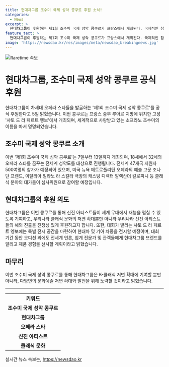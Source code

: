 ```yaml
---
title: 현대차그룹 조수미 국제 성악 콩쿠르 후원 소식!
categories:
  - News
excerpt: >
  현대차그룹이 후원하는 제1회 조수미 국제 성악 콩쿠르가 프랑스에서 개최된다. 국제적인 참가자가 500여명을 넘어, 18세에서 32세의 차세대 오페라 스타들의 주목을 받고 있다. 심사위원으로는 세계적인 연주자들이 참여해 신진 아티스트들의 국제 무대 진입을 지원할 예정이며, 현대차그룹은 이를 통해 문화 예술의 발전과 저변 확대에 기여하고 있다. 이외에도 대회와 함께 현대차그룹의 다양한 차종을 전시하며 브랜드를 알리고 제품을 소개할 계획이다.
feature_text: >
  현대차그룹이 후원하는 제1회 조수미 국제 성악 콩쿠르가 프랑스에서 개최된다. 국제적인 참가자가 500여명을 넘어, 18세에서 32세의 차세대 오페라 스타들의 주목을 받고 있다. 심사위원으로는 세계적인 연주자들이 참여해 신진 아티스트들의 국제 무대 진입을 지원할 예정이며, 현대차그룹은 이를 통해 문화 예술의 발전과 저변 확대에 기여하고 있다. 이외에도 대회와 함께 현대차그룹의 다양한 차종을 전시하며 브랜드를 알리고 제품을 소개할 계획이다.
image: 'https://newsdao.kr/res/images/meta/newsdao_breakingnews.jpg'
---
```


<p><img src="https://newsdao.kr/res/images/meta/newsdao_breakingnews.jpg" alt="flaretime 속보" /></p>

<h1>현대차그룹, 조수미 국제 성악 콩쿠르 공식 후원</h1>

<p data-ke-size="size16">현대차그룹이 차세대 오페라 스타들을 발굴하는 '제1회 조수미 국제 성악 콩쿠르'를 공식 후원한다고 5일 밝혔습니다. 이번 콩쿠르는 프랑스 중부 루아르 지방에 위치한 고성 '샤토 드 라 페르트 엥보'에서 개최되며, 세계적으로 사랑받고 있는 소프라노 조수미의 이름을 따서 명명되었습니다.</p>

<h2 data-ke-size="size26">조수미 국제 성악 콩쿠르 소개</h2>

<p data-ke-size="size16">이번 '제1회 조수미 국제 성악 콩쿠르'는 7일부터 13일까지 개최되며, 18세에서 32세의 오페라 스타를 꿈꾸는 전세계 성악도를 대상으로 진행됩니다. 전세계 47개국 지원자 500여명의 참가가 예정되어 있으며, 미국 뉴욕 메트로폴리탄 오페라의 예술 고문 조나단 프렌드, 이탈리아 밀라노 라 스칼라 극장의 캐스팅 디렉터 알렉산더 갈로피니 등 클래식 분야의 대가들이 심사위원으로 참여할 예정입니다.</p>

<h2 data-ke-size="size26">현대차그룹의 후원 의도</h2>

<p data-ke-size="size16">현대차그룹은 이번 콩쿠르를 통해 신진 아티스트들이 세계 무대에서 재능을 펼칠 수 있도록 기여하고, 우리나라 클래식 문화의 저변 확대뿐만 아니라 우리나라 신진 아티스트들의 해외 진출을 진정성 있게 후원하고자 합니다. 또한, 대회가 열리는 샤토 드 라 페르트 엥보에는 특별 전시 공간을 마련하여 현대차 및 기아 차종을 전시할 예정이며, 대회 기간 동안 오디션 외에도 전세계 언론, 업계 전문가 및 관객들에게 현대차그룹 브랜드를 알리고 제품 경험을 선사할 계획이라고 밝혔습니다.</p>

<h2 data-ke-size="size26">마무리</h2>

<p data-ke-size="size16">이번 조수미 국제 성악 콩쿠르를 통해 현대차그룹은 K-클래식 저변 확대에 기여할 뿐만 아니라, 다방면의 문화예술 저변 확대와 발전을 위해 노력할 것이라고 밝혔습니다.</p>

<hr>

<table>
  <tr>
    <td style="text-align: center; height: 17px;"><b>키워드</b></td>
  </tr>
  <tr>
    <td style="text-align: center; height: 17px;"><b>조수미 국제 성악 콩쿠르</b></td>
  </tr>
  <tr>
    <td style="text-align: center; height: 17px;"><b>현대차그룹</b></td>
  </tr>
  <tr>
    <td style="text-align: center; height: 17px;"><b>오페라 스타</b></td>
  </tr>
  <tr>
    <td style="text-align: center; height: 17px;"><b>신진 아티스트</b></td>
  </tr>
  <tr>
    <td style="text-align: center; height: 17px;"><b>클래식 문화</b></td>
  </tr>
</table>
실시간 뉴스 속보는, <a href="https://newsdao.kr" rel="dofollow">https://newsdao.kr</a>


